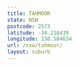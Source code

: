 ```yaml
---
title: TAHMOOR
state: NSW
postcode: 2573
latitude: -34.218439
longitude: 150.584634
url: /nsw/tahmoor/
layout: suburb
---
```

